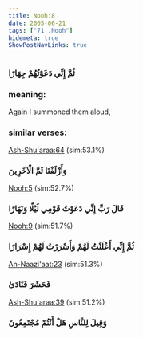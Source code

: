 ```yaml
---
title: Nooh:8
date: 2005-06-21
tags: ["71 .Nooh"]
hidemeta: true 
ShowPostNavLinks: true 
---
```

### ثُمَّ إِنِّي دَعَوْتُهُمْ جِهَارًا
### meaning: 
Again I summoned them aloud,
### similar verses: 

[Ash-Shu'araa:64](/26/64) (sim:53.1%)

### وَأَزْلَفْنَا ثَمَّ الْآخَرِينَ

[Nooh:5](/71/5) (sim:52.7%)

### قَالَ رَبِّ إِنِّي دَعَوْتُ قَوْمِي لَيْلًا وَنَهَارًا

[Nooh:9](/71/9) (sim:51.7%)

### ثُمَّ إِنِّي أَعْلَنْتُ لَهُمْ وَأَسْرَرْتُ لَهُمْ إِسْرَارًا

[An-Naazi'aat:23](/79/23) (sim:51.3%)

### فَحَشَرَ فَنَادَىٰ

[Ash-Shu'araa:39](/26/39) (sim:51.2%)

### وَقِيلَ لِلنَّاسِ هَلْ أَنْتُمْ مُجْتَمِعُونَ
